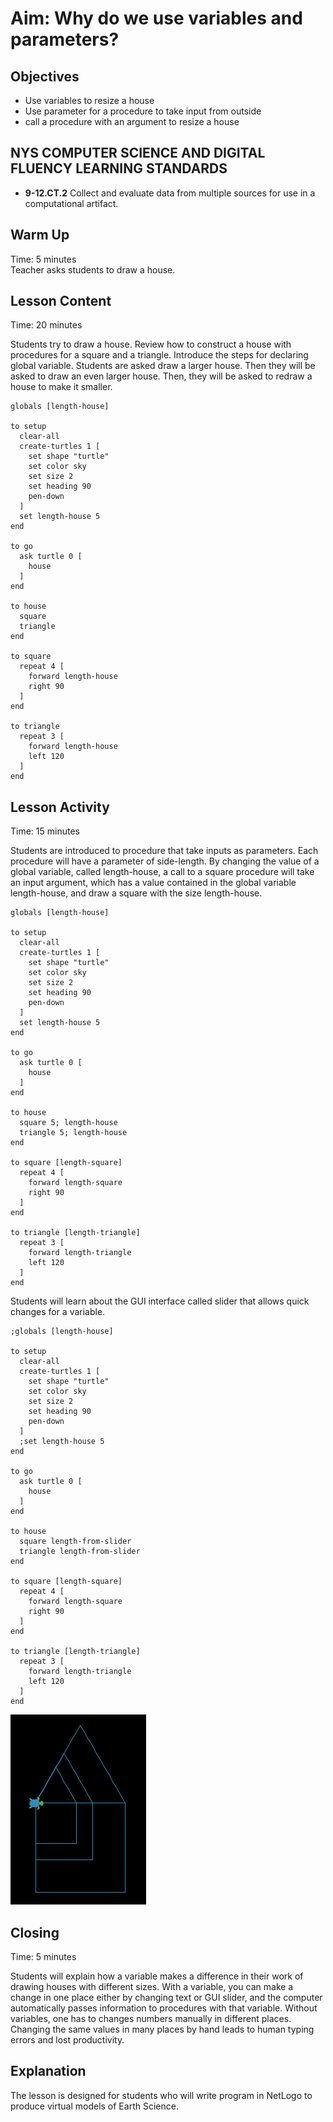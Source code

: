 # Aim: Why do we use variables and parameters?
## Objectives
 * Use variables to resize a house
 * Use parameter for a procedure to take input from outside
 * call a procedure with an argument to resize a house

## NYS COMPUTER SCIENCE AND DIGITAL FLUENCY LEARNING STANDARDS
 * **9-12.CT.2** Collect and evaluate data from multiple sources for use in a computational artifact.

## Warm Up
Time: 5 minutes  
Teacher asks students to draw a house.

## Lesson Content
Time: 20 minutes  

Students try to  draw a house.
Review how to construct a house with procedures for a square and a triangle.
Introduce the steps for declaring global variable.
Students are asked draw a larger house. Then they will be asked to draw an even
larger house. Then, they will be asked to redraw a house to make it smaller.

```
globals [length-house]

to setup
  clear-all
  create-turtles 1 [
    set shape "turtle"
    set color sky
    set size 2
    set heading 90
    pen-down
  ]
  set length-house 5
end

to go
  ask turtle 0 [
    house
  ]
end

to house
  square
  triangle
end

to square
  repeat 4 [
    forward length-house
    right 90
  ]
end

to triangle
  repeat 3 [
    forward length-house
    left 120
  ]
end
```

## Lesson Activity  
Time: 15 minutes  

Students are introduced to procedure that take inputs as parameters.
Each procedure will have a parameter of side-length.
By changing the value of a global variable, called length-house, a call to
a square procedure will take an input argument, which has a value contained
in the global variable length-house, and draw a square with the size length-house.

```
globals [length-house]

to setup
  clear-all
  create-turtles 1 [
    set shape "turtle"
    set color sky
    set size 2
    set heading 90
    pen-down
  ]
  set length-house 5
end

to go
  ask turtle 0 [
    house
  ]
end

to house
  square 5; length-house
  triangle 5; length-house
end

to square [length-square]
  repeat 4 [
    forward length-square
    right 90
  ]
end

to triangle [length-triangle]
  repeat 3 [
    forward length-triangle
    left 120
  ]
end
```

Students will learn about the GUI interface called slider that allows quick
changes for a variable.

```
;globals [length-house]

to setup
  clear-all
  create-turtles 1 [
    set shape "turtle"
    set color sky
    set size 2
    set heading 90
    pen-down
  ]
  ;set length-house 5
end

to go
  ask turtle 0 [
    house
  ]
end

to house
  square length-from-slider
  triangle length-from-slider
end

to square [length-square]
  repeat 4 [
    forward length-square
    right 90
  ]
end

to triangle [length-triangle]
  repeat 3 [
    forward length-triangle
    left 120
  ]
end
```

![pic of procedures houses](Les3.png)

## Closing  
Time: 5 minutes  

Students will explain how a variable makes a difference in their work of drawing
houses with different sizes. With a variable, you can make a change in one place
either by changing text or GUI slider, and the computer automatically passes
information to procedures with that variable. Without variables, one has to changes numbers manually in different places. Changing the same values in many places by hand leads to human typing errors and lost productivity.

## Explanation
The lesson is designed for students who will write program in NetLogo to produce
virtual models of Earth Science.
